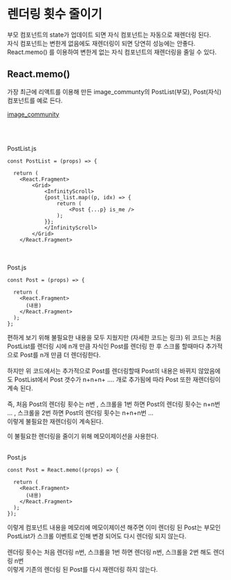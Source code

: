 # 렌더링 횟수 줄이기
부모 컴포넌트의 state가 업데이트 되면 자식 컴포넌트는 자동으로 재렌더링 된다.<br>
자식 컴포넌트는 변한게 없음에도 재렌더링이 되면 당연히 성능에는 안좋다.<br>
React.memo() 를 이용하여 변한게 없는 자식 컴포넌트의 재렌더링을 줄일 수 있다.

## React.memo()

가장 최근에 리액트를 이용해 만든 image_communty의 PostList(부모), Post(자식) 컴포넌트를 예로 든다.<br>

[image_community](https://github.com/DabinLim/React_middle/tree/master/image_comunity)


<br><br>

PostList.js

```
const PostList = (props) => {
  
  return (
    <React.Fragment>
        <Grid>
            <InfinityScroll>
            {post_list.map((p, idx) => {
                return (
                    <Post {...p} is_me />
                );
            }};
            </InfinityScroll>
        </Grid>
    </React.Fragment>
```
<br><br>
Post.js

```
const Post = (props) => {

  return (
    <React.Fragment>
      (내용)
    </React.Fragment>
  );
};
```

편하게 보기 위해 불필요한 내용을 모두 지웠지만 (자세한 코드는 링크) 위 코드는 처음 PostList를 렌더링 시에 n개 만큼 자식인 Post를 렌더링 한 후 스크롤 할때마다 추가적으로 Post를  n개 만큼 더 렌더링한다.<br><br>
하지만 위 코드에서는 추가적으로 Post를 렌더링할때 Post의 내용은 바뀌지 않았음에도 PostList에서 Post 갯수가 n+n+n+ .... 개로 추가됨에 따라 Post 또한 재렌더링이 계속 된다.<br><br>
즉, 처음 Post의 렌더링 횟수는 n번 , 스크롤을 1번 하면 Post의 렌더링 횟수는 n+n번 ... , 스크롤을 2번 하면 Post의 렌더링 횟수는 n+n+n번 ...<br> 
이렇게 불필요한 재렌더링이 계속된다.

이 불필요한 렌더링을 줄이기 위해 메모이제이션을 사용한다.
<br><br>

Post.js
```
const Post = React.memo((props) => {

  return (
    <React.Fragment>
      (내용)
    </React.Fragment>
  );
});
```

이렇게 컴포넌트 내용을 메모리에 메모이제이션 해주면 이미 렌더링 된 Post는 부모인 PostList가 스크롤 이벤트로 인해 변경 되어도 다시 렌더링 되지 않는다.<br><br>
렌더링 횟수는 처음 렌더링 n번, 스크롤을 1번 하면 렌더링 n번, 스크롤을 2번 해도 렌더링 n번 <br>
이렇게 기존의 렌더링 된 Post를 다시 재렌더링 하지 않는다.

